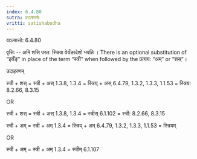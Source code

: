 ```yaml
---
index: 6.4.80
sutra: वाऽम्शसोः
vritti: satishabodha
---
```



 वाऽम्शसो: 6.4.80 


वृत्तिः -- अमि शसि परत: स्त्रिया वेयँङादेशो भवति । There is an optional substitution of “इयँङ्” in place of the term “स्त्री” when followed by the प्रत्यय: “अम्” or “शस्”। 


उदाहरणम् 


स्त्री + शस् = स्त्री + अस् 1.3.8, 1.3.4 = स्त्रिय् + अस् 6.4.79, 1.3.2, 1.3.3, 1.1.53 = स्त्रिय: 8.2.66, 8.3.15 


OR 


स्त्री + शस् = स्त्री + अस् 1.3.8, 1.3.4 = स्त्रीस् 6.1.102 = स्त्री: 8.2.66, 8.3.15 


स्त्री + अम् = स्त्री + अम् 1.3.4 = स्त्रिय् + अम् 6.4.79, 1.3.2, 1.3.3, 1.1.53 = स्त्रियम् 


OR 


स्त्री + अम् = स्त्री + अम् 1.3.4 = स्त्रीम् 6.1.107 



